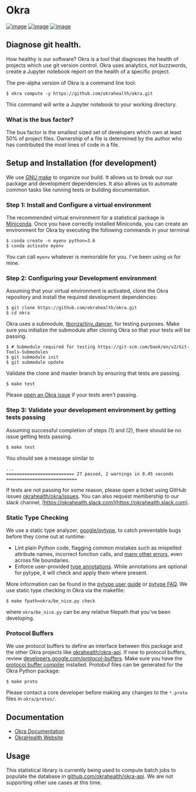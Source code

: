 # Okra

[![image](https://travis-ci.org/okrahealth/okra.svg?branch=master)](https://travis-ci.com/)
[![image](https://img.shields.io/pypi/l/okra.svg)](https://pypi.org/project/okra/)
[![image](https://img.shields.io/pypi/pyversions/okra.svg)](https://pypi.org/project/okra/)

## Diagnose git health. 

How healthy is our software? Okra is a tool that diagnoses the health of
projects which use git version control. Okra uses analytics, not buzzwords,
create a Jupyter notebook report on the health of a specific project.

The pre-alpha version of Okra is a command line tool:

```
$ okra compute -y https://github.com/okrahealth/okra.git 
```

This command will write a Jupyter notebook to your working directory.

### What is the bus factor?

The bus factor is the smallest sized set of developers which own at least 
50% of project files. Ownership of a file is determined by the author who
has contributed the most lines of code in a file.

## Setup and Installation (for development)

We use [GNU make](https://www.gnu.org/software/make/manual/make.html#Introduction) to 
organize our build. It allows us to break our our package and development dependencies.
It also allows us to automate common tasks like running tests or building documentation.


### Step 1: Install and Configure a virtual environment

The recommended virtual environment for a statistical package is [Miniconda](https://docs.conda.io/en/latest/miniconda.html). Once you have correctly installed
Miniconda, you can create an environment for Okra by executing the following commands
in your terminal

```
$ conda create -n myenv python=3.6
$ conda activate myenv
```

You can call `myenv` whatever is memorable for you. I've been using `ok` for mine.

### Step 2: Configuring your Development environment

Assuming that your virtual environment is activated, clone the Okra
repository and install the required development dependencies:

```
$ git clone https://github.com/okrahealth/okra.git
$ cd okra
```

Okra uses a submodule, [tbonza/tiny_dancer](https://github.com/tbonza/tiny_dancer), for 
testing purposes. Make sure you initialize the submodule after cloning Okra so that your
tests will be passing.

```
$ # Submodule required for testing https://git-scm.com/book/en/v2/Git-Tools-Submodules
$ git submodule init
$ git submodule update
```

Validate the clone and master branch by ensuring that tests are passing.

```
$ make test
```

Please [open an Okra issue](https://github.com/okrahealth/okra/issues) if your tests aren't
passing.


### Step 3: Validate your development environment by getting tests passing

Assuming successful completion of steps (1) and (2), there should be no issue
getting tests passing.

```
$ make test
```

You should see a message similar to

```
...
========================== 27 passed, 2 warnings in 0.45 seconds ===========================
```

If tests are not passing for some reason, please open a ticket using
GitHub issues [okrahealth/okra/issues](https://github.com/okrahealth/okra/issues). 
You can also request membership to our slack channel, [https://okrahealth.slack.com](https://okrahealth.slack.com).

### Static Type Checking

We use a static type analyzer, [google/pytype](https://github.com/google/pytype),
to catch preventable bugs before they come out at runtime:

* Lint plain Python code, flagging common mistakes such as mispelled attribute names,
  incorrect function calls, and [many other errors](https://github.com/google/pytype/blob/master/docs/errors.md), even across file boundaries.
* Enforce user-provided [type annotations](https://www.python.org/dev/peps/pep-0484/). 
  While annotations are optional for pytype, it will check and apply them where 
  present.
  
More information can be found in the [pytype user guide](https://github.com/google/pytype/blob/master/docs/user_guide.md) or [pytype FAQ](https://github.com/google/pytype/blob/master/docs/faq.md). We use static type checking in Okra via the makefile:

```
$ make fpath=okra/be_nice.py check
```

where `okra/be_nice.py` can be any relative filepath that you've been
developing.

### Protocol Buffers

We use protocol buffers to define an interface between this package and the 
other Okra projects like [okrahealth/okra-api](https://github.com/okrahealth/okra-api). If new to protocol buffers, review [developers.google.com/protocol-buffers](https://developers.google.com/protocol-buffers/). Make sure you
have the [protocol buffer compiler](https://github.com/protocolbuffers/protobuf) installed. Protobuf files can be generated for the Okra Python
package:

```
$ make proto
```

Please contact a core developer before making any changes to the
`*.proto` files in `okra/protos/`.

## Documentation

- [Okra Documentation](https://okrahealth.github.io/okra/)
- [OkraHealth Website](https://okrahealth.github.io/)

## Usage

This statistical library is currently being used to compute batch jobs to populate
the database in [github.com/okrahealth/okra-api](https://github.com/okrahealth/okra-api).
We are not supporting other use cases at this time.
